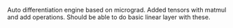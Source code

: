 Auto differentiation engine based on micrograd. Added tensors with matmul and add operations. Should be able to do basic linear layer with these.